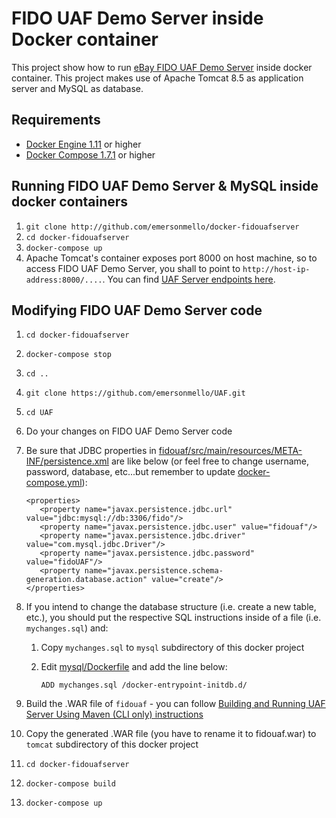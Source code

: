 # FIDO UAF Demo Server inside Docker container

This project show how to run [eBay FIDO UAF Demo Server](https://github.com/emersonmello/UAF.git) inside docker container. This project makes use of Apache Tomcat 8.5 as application server and MySQL as database.

## Requirements

* [Docker Engine 1.11](https://docs.docker.com/linux/) or higher
* [Docker Compose 1.7.1](https://docs.docker.com/compose/install/) or higher

## Running FIDO UAF Demo Server & MySQL inside docker containers

1. `git clone http://github.com/emersonmello/docker-fidouafserver`
1. `cd docker-fidouafserver`
1. `docker-compose up`
1. Apache Tomcat's container exposes port 8000 on host machine, so to access FIDO UAF Demo Server, you shall to point to `http://host-ip-address:8000/....`. You can find [UAF Server endpoints here](https://github.com/emersonmello/UAF/tree/master/fidouaf).

## Modifying FIDO UAF Demo Server code

1. `cd docker-fidouafserver`
1. `docker-compose stop`
1. `cd ..`
1. `git clone https://github.com/emersonmello/UAF.git`
1. `cd UAF`
1. Do your changes on FIDO UAF Demo Server code
1. Be sure that JDBC properties in [fidouaf/src/main/resources/META-INF/persistence.xml](https://github.com/emersonmello/UAF/blob/master/fidouaf/src/main/resources/META-INF/persistence.xml) are like below (or feel free to change username, password, database, etc...but remember to update [docker-compose.yml](docker-compose.yml)):
    ```
    <properties>
	   <property name="javax.persistence.jdbc.url" value="jdbc:mysql://db:3306/fido"/>
	   <property name="javax.persistence.jdbc.user" value="fidouaf"/>
	   <property name="javax.persistence.jdbc.driver" value="com.mysql.jdbc.Driver"/>
	   <property name="javax.persistence.jdbc.password" value="fidoUAF"/>
	   <property name="javax.persistence.schema-generation.database.action" value="create"/>
    </properties>
    ```
8. If you intend to change the database structure (i.e. create a new table, etc.), you should put the respective SQL instructions inside of a file (i.e. `mychanges.sql`) and:
    1. Copy `mychanges.sql` to `mysql` subdirectory of this docker project
    1. Edit [mysql/Dockerfile](./mysql/Dockerfile) and add the line below:
    
        `ADD mychanges.sql /docker-entrypoint-initdb.d/`

9. Build the .WAR file of `fidouaf` - you can follow [Building and Running UAF Server Using Maven (CLI only) instructions](https://github.com/eBay/UAF/wiki)
10. Copy the generated .WAR file (you have to rename it to fidouaf.war) to `tomcat` subdirectory of this docker project
11. `cd docker-fidouafserver`
12. `docker-compose build`
13. `docker-compose up`